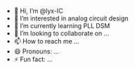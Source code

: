 - 👋 Hi, I’m @lyx-IC
- 👀 I’m interested in analog circuit design
- 🌱 I’m currently learning PLL DSM
- 💞️ I’m looking to collaborate on ...
- 📫 How to reach me ...
- 😄 Pronouns: ...
- ⚡ Fun fact: ...

<!---
lyx-IC/lyx-IC is a ✨ special ✨ repository because its `README.md` (this file) appears on your GitHub profile.
You can click the Preview link to take a look at your changes.
--->
